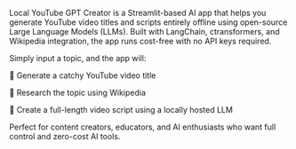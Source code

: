 Local YouTube GPT Creator is a Streamlit-based AI app that helps you generate YouTube video titles and scripts entirely offline using open-source Large Language Models (LLMs). Built with LangChain, ctransformers, and Wikipedia integration, the app runs cost-free with no API keys required.

Simply input a topic, and the app will:

🎯 Generate a catchy YouTube video title

📜 Research the topic using Wikipedia

🧠 Create a full-length video script using a locally hosted LLM

Perfect for content creators, educators, and AI enthusiasts who want full control and zero-cost AI tools.
